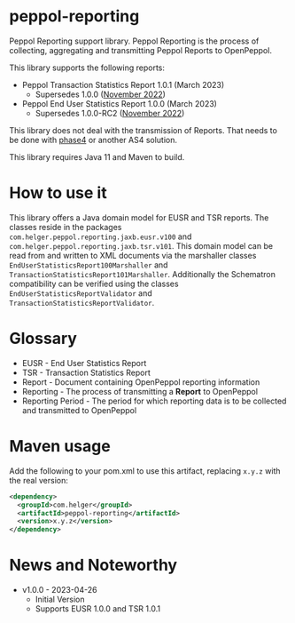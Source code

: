 # peppol-reporting

Peppol Reporting support library.
Peppol Reporting is the process of collecting, aggregating and transmitting Peppol Reports to OpenPeppol. 

This library supports the following reports:
* Peppol Transaction Statistics Report 1.0.1 (March 2023)
    * Supersedes 1.0.0 ([November 2022](https://openpeppol.atlassian.net/wiki/spaces/RR/pages/2967863297/End+user+statistics+reporting+BIS+22+November+2022))
* Peppol End User Statistics Report 1.0.0 (March 2023) 
    * Supersedes 1.0.0-RC2 ([November 2022](https://openpeppol.atlassian.net/wiki/spaces/RR/pages/2967863297/End+user+statistics+reporting+BIS+22+November+2022))

This library does not deal with the transmission of Reports.
That needs to be done with [phase4](https://github.com/phax/phase4) or another AS4 solution.

This library requires Java 11 and Maven to build.

# How to use it

This library offers a Java domain model for EUSR and TSR reports.
The classes reside in the packages `com.helger.peppol.reporting.jaxb.eusr.v100` and `com.helger.peppol.reporting.jaxb.tsr.v101`.
This domain model can be read from and written to XML documents via the marshaller classes `EndUserStatisticsReport100Marshaller` and `TransactionStatisticsReport101Marshaller`.
Additionally the Schematron compatibility can be verified using the classes `EndUserStatisticsReportValidator` and `TransactionStatisticsReportValidator`.

# Glossary

* EUSR - End User Statistics Report
* TSR - Transaction Statistics Report
* Report - Document containing OpenPeppol reporting information
* Reporting - The process of transmitting a **Report** to OpenPeppol
* Reporting Period - The period for which reporting data is to be collected and transmitted to OpenPeppol 

# Maven usage

Add the following to your pom.xml to use this artifact, replacing `x.y.z` with the real version:

```xml
<dependency>
  <groupId>com.helger</groupId>
  <artifactId>peppol-reporting</artifactId>
  <version>x.y.z</version>
</dependency>
```

# News and Noteworthy

* v1.0.0 - 2023-04-26
    * Initial Version
    * Supports EUSR 1.0.0 and TSR 1.0.1 
